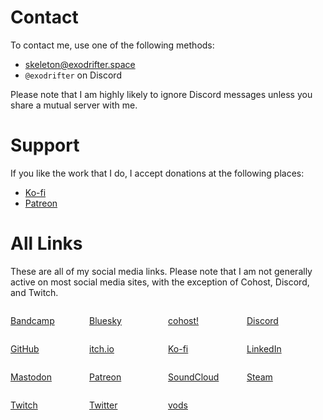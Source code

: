 # Contact

To contact me, use one of the following methods:
- <i class="ri-mail-fill"></i> [skeleton@exodrifter.space](mailto:skeleton@exodrifter.space)
- <i class="ri-discord-fill"></i> `@exodrifter` on Discord

Please note that I am highly likely to ignore Discord messages unless you share a mutual server with me.

# Support

If you like the work that I do, I accept donations at the following places:
- <i class="ri-cup-fill"></i> [Ko-fi](https://ko-fi.com/exodrifter)
- <i class="ri-patreon-fill"></i> [Patreon](https://patreon.com/exodrifter)

# All Links

These are all of my social media links. Please note that I am not generally active on most social media sites, with the exception of Cohost, Discord, and Twitch.

<div style="display: grid; grid-template-columns: 1fr 1fr 1fr 1fr">
<p><i class="ri-twitch-fill"></i> <a href="https://music.exodrifter.space">Bandcamp</a></p>
<p><i class="ri-bluesky-fill"></i> <a href="https://bsky.app/profile/exodrifter.bsky.social">Bluesky</a></p>
<p><i class="ri-discuss-fill"></i> <a href="https://cohost.org/exodrifter">cohost!</a></p>
<p><i class="ri-discord-fill"></i> <a href="https://discord.gg/arqFQVt">Discord</a></p>
<p><i class="ri-github-fill"></i> <a href="https://github.com/exodrifter">GitHub</a></p>
<p><i class="ri-store-2-fill"></i> <a href="https://exodrifter.itch.io">itch.io</a></p>
<p><i class="ri-cup-fill"></i> <a href="https://ko-fi.com/exodrifter">Ko-fi</a></p>
<p><i class="ri-linkedin-box-fill"></i> <a href="https://www.linkedin.com/in/exodrifter">LinkedIn</a></p>
<p><i class="ri-mastodon-fill"></i> <a href="https://vt.social/@exodrifter">Mastodon</a></p>
<p><i class="ri-patreon-fill"></i> <a href="https://patreon.com/exodrifter">Patreon</a></p>
<p><i class="ri-soundcloud-fill"></i> <a href="https://soundcloud.com/exodrifter">SoundCloud</a></p>
<p><i class="ri-steam-fill"></i> <a href="https://store.steampowered.com/developer/exodrifter">Steam</a></p>
<p><i class="ri-twitch-fill"></i> <a href="https://www.twitch.tv/exodrifter_">Twitch</a></p>
<p><i class="ri-twitter-fill"></i> <a href="https://twitter.com/exodrifter">Twitter</a></p>
<p><i class="ri-video-fill"></i> <a href="https://vods.exodrifter.space">vods</a></p>
</div>
